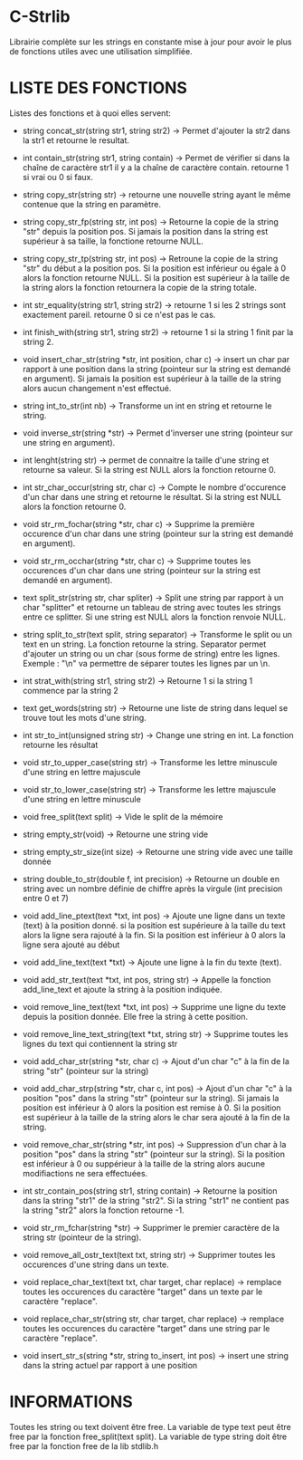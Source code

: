 # C-Strlib
Librairie complète sur les strings en constante mise à jour pour avoir le plus de fonctions utiles avec une utilisation simplifiée.

# LISTE DES FONCTIONS
Listes des fonctions et à quoi elles servent:

- string concat_str(string str1, string str2) -> Permet d'ajouter la str2 dans la str1 et retourne le resultat.

- int contain_str(string str1, string contain) -> Permet de vérifier si dans la chaîne de caractère str1 il y a la chaîne de caractère contain. retourne 1 si vrai ou 0 si faux.

- string copy_str(string str) -> retourne une nouvelle string ayant le même contenue que la string en paramètre.

- string copy_str_fp(string str, int pos) -> Retourne la copie de la string "str" depuis la position pos. Si jamais la position dans la string est supérieur à sa taille, la fonctione retourne NULL.

- string copy_str_tp(string str, int pos) -> Retroune la copie de la string "str" du début a la position pos. Si la position est inférieur ou égale à 0 alors la fonction retourne NULL. Si la position est supérieur à la taille de la string alors la fonction retournera la copie de la string totale.

- int str_equality(string str1, string str2) -> retourne 1 si les 2 strings sont exactement pareil. retourne 0 si ce n'est pas le cas.

- int finish_with(string str1, string str2) -> retourne 1 si la string 1 finit par la string 2.

- void insert_char_str(string *str, int position, char c) -> insert un char par rapport à une position dans la string (pointeur sur la string est demandé en argument). Si jamais la position est supérieur à la taille de la string alors aucun changement n'est effectué.

- string int_to_str(int nb) -> Transforme un int en string et retourne le string.

- void inverse_str(string *str) -> Permet d'inverser une string (pointeur sur une string en argument).

- int lenght(string str) -> permet de connaitre la taille d'une string et retourne sa valeur. Si la string est NULL alors la fonction retourne 0.

- int str_char_occur(string str, char c) -> Compte le nombre d'occurence d'un char dans une string et retourne le résultat. Si la string est NULL alors la fonction retourne 0.

- void str_rm_fochar(string *str, char c) -> Supprime la première occurence d'un char dans une string (pointeur sur la string est demandé en argument).

- void str_rm_occhar(string *str, char c) -> Supprime toutes les occurences d'un char dans une string (pointeur sur la string est demandé en argument).

- text split_str(string str, char spliter) -> Split une string par rapport à un char "splitter" et retourne un tableau de string avec toutes les strings entre ce splitter. Si une string est NULL alors la fonction renvoie NULL.

- string split_to_str(text split, string separator) -> Transforme le split ou un text en un string. La fonction retourne la string. Separator permet d'ajouter un string ou un char (sous forme de string) entre les lignes. Exemple : "\n" va permettre de séparer toutes les lignes par un \n.

- int strat_with(string str1, string str2) -> Retourne 1 si la string 1 commence par la string 2

- text get_words(string str) -> Retourne une liste de string dans lequel se trouve tout les mots d'une string.

- int str_to_int(unsigned string str) -> Change une string en int. La fonction retourne les résultat

- void str_to_upper_case(string str) -> Transforme les lettre minuscule d'une string en lettre majuscule

- void str_to_lower_case(string str) -> Transforme les lettre majuscule d'une string en lettre minuscule

- void free_split(text split) -> Vide le split de la mémoire

- string empty_str(void) -> Retourne une string vide

- string empty_str_size(int size) -> Retourne une string vide avec une taille donnée

- string double_to_str(double f, int precision) -> Retourne un double en string avec un nombre définie de chiffre après la virgule (int precision entre 0 et 7)

- void add_line_ptext(text *txt, int pos) -> Ajoute une ligne dans un texte (text) à la position donné. si la position est supérieure à la taille du text alors la ligne sera rajouté à la fin. Si la position est inférieur à 0 alors la ligne sera ajouté au début

- void add_line_text(text *txt) -> Ajoute une ligne à la fin du texte (text).

- void add_str_text(text *txt, int pos, string str) -> Appelle la fonction add_line_text et ajoute la string à la position indiquée.

- void remove_line_text(text *txt, int pos) -> Supprime une ligne du texte depuis la position donnée. Elle free la string à cette position.

- void remove_line_text_string(text *txt, string str) -> Supprime toutes les lignes du text qui contiennent la string str

- void add_char_str(string *str, char c) -> Ajout d'un char "c" à la fin de la string "str" (pointeur sur la string)

- void add_char_strp(string *str, char c, int pos) -> Ajout d'un char "c" à la position "pos" dans la string "str" (pointeur sur la string). Si jamais la position est inférieur à 0 alors la position est remise à 0. Si la position est supérieur à la taille de la string alors le char sera ajouté à la fin de la string.

- void remove_char_str(string *str, int pos) -> Suppression d'un char à la position "pos" dans la string "str" (pointeur sur la string). Si la position est inférieur à 0 ou suppérieur à la taille de la string alors aucune modifiactions ne sera effectuées.

- int str_contain_pos(string str1, string contain) -> Retourne la position dans la string "str1" de la string "str2". Si la string "str1" ne contient pas la string "str2" alors la fonction retourne -1.

- void str_rm_fchar(string *str) -> Supprimer le premier caractère de la string str (pointeur de la string).

- void remove_all_ostr_text(text txt, string str) -> Supprimer toutes les occurences d'une string dans un texte.

- void replace_char_text(text txt, char target, char replace) -> remplace toutes les occurences du caractère "target" dans un texte par le caractère "replace".

- void replace_char_str(string str, char target, char replace) -> remplace toutes les occurences du caractère "target" dans une string par le caractère "replace".

- void insert_str_s(string *str, string to_insert, int pos) -> insert une string dans la string actuel par rapport à une position

# INFORMATIONS
Toutes les string ou text doivent être free. La variable de type text peut être free par la fonction free_split(text split). La variable de type string doit être free par la fonction free de la lib stdlib.h